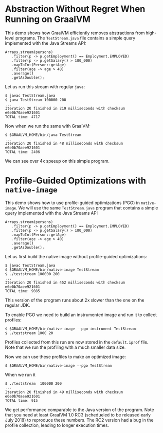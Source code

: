 # Abstraction Without Regret When Running on GraalVM

This demo shows how GraalVM efficiently removes abstractions from high-level programs. The `TestStream.java` file contains a simple query implemented with the Java Streams API:
```
Arrays.stream(persons)
   .filter(p -> p.getEmployment() == Employment.EMPLOYED)
   .filter(p -> p.getSalary() > 100_000)
   .mapToInt(Person::getAge)
   .filter(age -> age > 40)
   .average()
   .getAsDouble();
```

Let us run this stream with regular `java`:
```
$ javac TestStream.java
$ java TestStream 100000 200
...
Iteration 20 finished in 219 milliseconds with checksum e6e0b70aee921601
TOTAL time: 4717
```

Now when we run the same with GraalVM:
```
$ $GRAALVM_HOME/bin/java TestStream
...
Iteration 20 finished in 48 milliseconds with checksum e6e0b70aee921601
TOTAL time: 2406
```

We can see over 4x speeup on this simple program.

# Profile-Guided Optimizations with `native-image`

This demo shows how to use profile-guided optimizations (PGO) in `native-image`. We will use the same `TestStream.java` program that contains a simple query implemented with the Java Streams API
```
Arrays.stream(persons)
   .filter(p -> p.getEmployment() == Employment.EMPLOYED)
   .filter(p -> p.getSalary() > 100_000)
   .mapToInt(Person::getAge)
   .filter(age -> age > 40)
   .average()
   .getAsDouble();
```

Let us first build the native image without profile-guided optimizations:
```
$ javac TestStream.java
$ $GRAALVM_HOME/bin/native-image TestStream
$ ./teststream 100000 200
...
Iteration 20 finished in 452 milliseconds with checksum e6e0b70aee921601
TOTAL time: 9085
```
This version of the program runs about 2x slower than the one on the regular JDK.

To enable PGO we need to build an instrumented image and run it to collect profiles:
```
$ $GRAALVM_HOME/bin/native-image --pgo-instrument TestStream
$ ./teststream 1000 20
```
Profiles collected from this run are now stored in the `default.iprof` file. Note that we run the profiling with a much smaller data size. 

Now we can use these profiles to make an optimized image:
```
$ $GRAALVM_HOME/bin/native-image --pgo TestStream
```
When we run it
```
$ ./teststream  100000 200
...
Iteration 20 finished in 49 milliseconds with checksum e6e0b70aee921601
TOTAL time: 915
```

We get performance comparable to the Java version of the program. Note that you need at least GraalVM 1.0 RC3 (schedueled to be released early July 2018) to reproduce these numbers. The RC2 version had a bug in the profile collection, leading to longer execution times.

